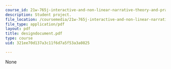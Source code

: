 ```yaml
---
course_id: 21w-765j-interactive-and-non-linear-narrative-theory-and-practice-spring-2004
description: Student project.
file_location: /coursemedia/21w-765j-interactive-and-non-linear-narrative-theory-and-practice-spring-2004/321ee70d137a3c11f6d7a5f53a3a0825_designdocument.pdf
file_type: application/pdf
layout: pdf
title: designdocument.pdf
type: course
uid: 321ee70d137a3c11f6d7a5f53a3a0825

---
```

None